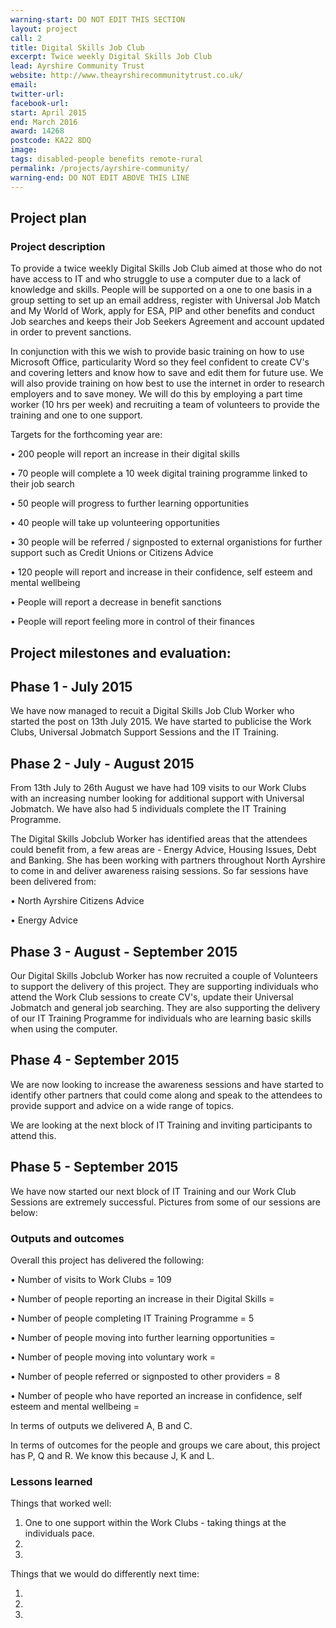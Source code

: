 ```yaml
---
warning-start: DO NOT EDIT THIS SECTION
layout: project
call: 2
title: Digital Skills Job Club
excerpt: Twice weekly Digital Skills Job Club
lead: Ayrshire Community Trust
website: http://www.theayrshirecommunitytrust.co.uk/
email: 
twitter-url: 
facebook-url: 
start: April 2015
end: March 2016
award: 14268 
postcode: KA22 8DQ
image:
tags: disabled-people benefits remote-rural
permalink: /projects/ayrshire-community/
warning-end: DO NOT EDIT ABOVE THIS LINE
---
```


## Project plan

### Project description

To provide a twice weekly Digital Skills Job Club aimed at those who do not have access to IT and who struggle to use a computer due to a lack of knowledge and skills. People will be supported on a one to one basis in a group setting to set up an email address, register with Universal Job Match and My World of Work, apply for ESA, PIP and other benefits and conduct
Job searches and keeps their Job Seekers Agreement and account updated in order to prevent sanctions. 

In conjunction with this we wish to provide basic training on how to use Microsoft Office, particularity Word so they feel confident to create CV's and covering letters and know how to save and edit them for future use. We will also provide training on how best to use the internet in order to research employers and to save money. We will do this by employing a part time
worker (10 hrs per week) and recruiting a team of volunteers to provide the training and one to one support.

Targets for the forthcoming year are:

•	200 people will report an increase in their digital skills

•	70 people will complete a 10 week digital training programme linked to their job search

•	50 people will progress to further learning opportunities

•	40 people will take up volunteering opportunities

•	30 people will be referred / signposted to external organistions for further support such as Credit Unions or Citizens Advice

•	120 people will report and increase in their confidence, self esteem and mental wellbeing

•	People will report a decrease in benefit sanctions

•	People will report feeling more in control of their finances

## Project milestones and evaluation:

## Phase 1 - July 2015

We have now managed to recuit a Digital Skills Job Club Worker who started the post on 13th July 2015. We have started to publicise the Work Clubs, Universal Jobmatch Support Sessions and the IT Training.

## Phase 2 - July - August 2015

From 13th July to 26th August we have had 109 visits to our Work Clubs with an increasing number looking for additional support with Universal Jobmatch. We have also had 5 individuals complete the IT Training Programme.

The Digital Skills Jobclub Worker has identified areas that the attendees could benefit from, a few areas are - Energy Advice, Housing Issues, Debt and Banking. She has been working with partners throughout North Ayrshire to come in and deliver awareness raising sessions. So far sessions have been delivered from:

• North Ayrshire Citizens Advice

• Energy Advice

## Phase 3 - August - September 2015

Our Digital Skills Jobclub Worker has now recruited a couple of Volunteers to support the delivery of this project. They are supporting individuals who attend the Work Club sessions to create CV's, update their Universal Jobmatch and general job searching. They are also supporting the delivery of our IT Training Programme for individuals who are learning basic skills when using the computer.

## Phase 4 - September 2015

We are now looking to increase the awareness sessions and have started to identify other partners that could come along and speak to the attendees to provide support and advice on a wide range of topics.

We are looking at the next block of IT Training and inviting participants to attend this.

## Phase 5 - September 2015

We have now started our next block of IT Training and our Work Club Sessions are extremely successful. Pictures from some of our sessions are below:


### Outputs and outcomes

Overall this project has delivered the following:

• Number of visits to Work Clubs = 109

• Number of people reporting an increase in their Digital Skills = 

• Number of people completing IT Training Programme = 5

• Number of people moving into further learning opportunities =

• Number of people moving into voluntary work = 

• Number of people referred or signposted to other providers = 8

• Number of people who have reported an increase in confidence, self esteem and mental wellbeing = 

In terms of outputs we delivered A, B and C.

In terms of outcomes for the people and groups we care about, this project has P, Q and R. We know this because J, K and L.

### Lessons learned

Things that worked well:

1. One to one support within the Work Clubs - taking things at the individuals pace.
2. 
3. 

Things that we would do differently next time:

1. 
2. 
3. 
